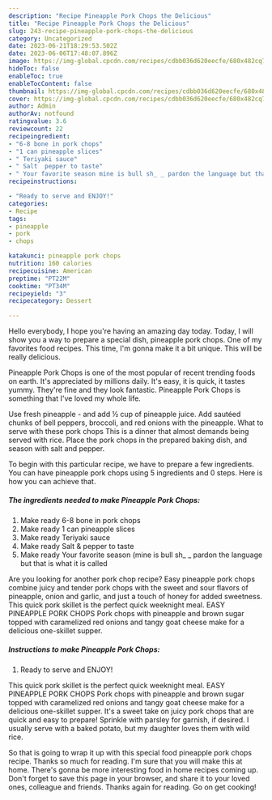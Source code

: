```yaml
---
description: "Recipe Pineapple Pork Chops the Delicious"
title: "Recipe Pineapple Pork Chops the Delicious"
slug: 243-recipe-pineapple-pork-chops-the-delicious
category: Uncategorized
date: 2023-06-21T18:29:53.502Z
date: 2023-06-06T17:48:07.896Z
image: https://img-global.cpcdn.com/recipes/cdbb036d620eecfe/680x482cq70/pineapple-pork-chops-recipe-main-photo.jpg
hideToc: false
enableToc: true
enableTocContent: false
thumbnail: https://img-global.cpcdn.com/recipes/cdbb036d620eecfe/680x482cq70/pineapple-pork-chops-recipe-main-photo.jpg
cover: https://img-global.cpcdn.com/recipes/cdbb036d620eecfe/680x482cq70/pineapple-pork-chops-recipe-main-photo.jpg
author: Admin
authorAv: notfound
ratingvalue: 3.6
reviewcount: 22
recipeingredient:
- "6-8 bone in pork chops"
- "1 can pineapple slices"
- " Teriyaki sauce"
- " Salt  pepper to taste"
- " Your favorite season mine is bull sh_ _ pardon the language but that is what it is called"
recipeinstructions:

- "Ready to serve and ENJOY!"
categories:
- Recipe
tags:
- pineapple
- pork
- chops

katakunci: pineapple pork chops 
nutrition: 160 calories
recipecuisine: American
preptime: "PT22M"
cooktime: "PT34M"
recipeyield: "3"
recipecategory: Dessert

---
```



Hello everybody, I hope you're having an amazing day today. Today, I will show you a way to prepare a special dish, pineapple pork chops. One of my favorites food recipes. This time, I'm gonna make it a bit unique. This will be really delicious.

Pineapple Pork Chops is one of the most popular of recent trending foods on earth. It's appreciated by millions daily. It's easy, it is quick, it tastes yummy. They're fine and they look fantastic. Pineapple Pork Chops is something that I've loved my whole life.

Use fresh pineapple - and add ½ cup of pineapple juice. Add sautéed chunks of bell peppers, broccoli, and red onions with the pineapple. What to serve with these pork chops This is a dinner that almost demands being served with rice. Place the pork chops in the prepared baking dish, and season with salt and pepper.


To begin with this particular recipe, we have to prepare a few ingredients. You can have pineapple pork chops using 5 ingredients and 0 steps. Here is how you can achieve that.

<!--inarticleads1-->

##### The ingredients needed to make Pineapple Pork Chops:

1. Make ready 6-8 bone in pork chops
1. Make ready 1 can pineapple slices
1. Make ready  Teriyaki sauce
1. Make ready  Salt &amp; pepper to taste
1. Make ready  Your favorite season (mine is bull sh_ _ pardon the language but that is what it is called


Are you looking for another pork chop recipe? Easy pineapple pork chops combine juicy and tender pork chops with the sweet and sour flavors of pineapple, onion and garlic, and just a touch of honey for added sweetness. This quick pork skillet is the perfect quick weeknight meal. EASY PINEAPPLE PORK CHOPS Pork chops with pineapple and brown sugar topped with caramelized red onions and tangy goat cheese make for a delicious one-skillet supper. 

<!--inarticleads2-->

##### Instructions to make Pineapple Pork Chops:


1. Ready to serve and ENJOY!

This quick pork skillet is the perfect quick weeknight meal. EASY PINEAPPLE PORK CHOPS Pork chops with pineapple and brown sugar topped with caramelized red onions and tangy goat cheese make for a delicious one-skillet supper. It&#39;s a sweet take on juicy pork chops that are quick and easy to prepare! Sprinkle with parsley for garnish, if desired. I usually serve with a baked potato, but my daughter loves them with wild rice. 

So that is going to wrap it up with this special food pineapple pork chops recipe. Thanks so much for reading. I'm sure that you will make this at home. There's gonna be more interesting food in home recipes coming up. Don't forget to save this page in your browser, and share it to your loved ones, colleague and friends. Thanks again for reading. Go on get cooking!
